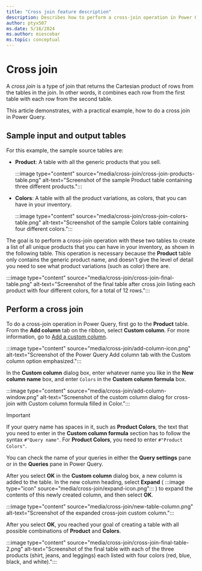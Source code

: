```yaml
---
title: "Cross join feature description"
description: Describes how to perform a cross-join operation in Power Query using sample product and color tables. 
author: ptyx507
ms.date: 5/16/2024
ms.author: miescobar
ms.topic: conceptual
---
```


# Cross join

A *cross join* is a type of join that returns the Cartesian product of rows from the tables in the join. In other words, it combines each row from the first table with each row from the second table.

This article demonstrates, with a practical example, how to do a cross join in Power Query.

## Sample input and output tables

For this example, the sample source tables are:

* **Product**: A table with all the generic products that you sell.

   :::image type="content" source="media/cross-join/cross-join-products-table.png" alt-text="Screenshot of the sample Product table containing three different products.":::

* **Colors**: A table with all the product variations, as colors, that you can have in your inventory.

   :::image type="content" source="media/cross-join/cross-join-colors-table.png" alt-text="Screenshot of the sample Colors table containing four different colors.":::

The goal is to perform a cross-join operation with these two tables to create a list of all unique products that you can have in your inventory, as shown in the following table. This operation is necessary because the **Product** table only contains the generic product name, and doesn't give the level of detail you need to see what product variations (such as color) there are.

:::image type="content" source="media/cross-join/cross-join-final-table.png" alt-text="Screenshot of the final table after cross join listing each product with four different colors, for a total of 12 rows.":::

## Perform a cross join

To do a cross-join operation in Power Query, first go to the **Product** table. From the **Add column** tab on the ribbon, select **Custom column**. For more information, go to [Add a custom column](add-custom-column.md).

:::image type="content" source="media/cross-join/add-column-icon.png" alt-text="Screenshot of the Power Query Add column tab with the Custom column option emphasized.":::

In the **Custom column** dialog box, enter whatever name you like in the **New column name** box, and enter `Colors` in the **Custom column formula** box.

:::image type="content" source="media/cross-join/add-column-window.png" alt-text="Screenshot of the custom column dialog for cross-join with Custom column formula filled in Color.":::

> [!IMPORTANT]
>If your query name has spaces in it, such as **Product Colors**, the text that you need to enter in the **Custom column formula** section has to follow the syntax `#"Query name"`. For **Product Colors**, you need to enter `#"Product Colors"`.
>
>You can check the name of your queries in either the **Query settings** pane or in the **Queries** pane in Power Query.

After you select **OK** in the **Custom column** dialog box, a new column is added to the table. In the new column heading, select **Expand** ( :::image type="icon" source="media/cross-join/expand-icon.png"::: ) to expand the contents of this newly created column, and then select **OK**.

:::image type="content" source="media/cross-join/new-table-column.png" alt-text="Screenshot of the expanded cross-join custom column.":::

After you select **OK**, you reached your goal of creating a table with all possible combinations of **Product** and **Colors**.

:::image type="content" source="media/cross-join/cross-join-final-table-2.png" alt-text="Screenshot of the final table with each of the three products (shirt, jeans, and leggings) each listed with four colors (red, blue, black, and white).":::
